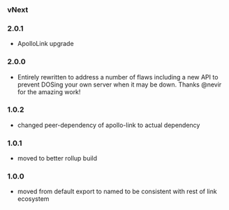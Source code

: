
### vNext

### 2.0.1
- ApolloLink upgrade

### 2.0.0
- Entirely rewritten to address a number of flaws including a new API to prevent DOSing your own server when it may be down. Thanks @nevir for the amazing work!

### 1.0.2
- changed peer-dependency of apollo-link to actual dependency

### 1.0.1
- moved to better rollup build

### 1.0.0
- moved from default export to named to be consistent with rest of link ecosystem
